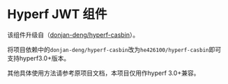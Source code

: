 # Hyperf JWT 组件

该组件升级自（[donjan-deng/hyperf-casbin](https://github.com/donjan-deng/hyperf-casbin )）。

将项目依赖中的`donjan-deng/hyperf-casbin`改为`he426100/hyperf-casbin`即可支持hyperf3.0+版本。

其他具体使用方法请参考原项目文档，本项目仅用作hyperf 3.0+兼容。
